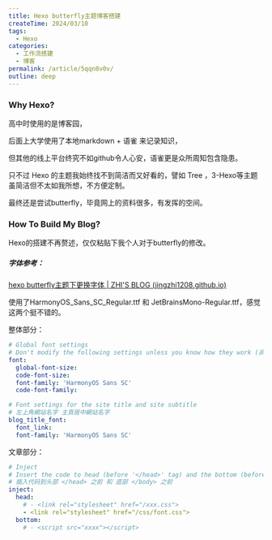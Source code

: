 ```yaml
---
title: Hexo butterfly主题博客搭建
createTime: 2024/03/10
tags:
  - Hexo
categories:
  - 工作流搭建
  - 博客
permalink: /article/5qqn8v0v/
outline: deep
---
```






### Why Hexo?

高中时使用的是博客园，

后面上大学使用了本地markdown + 语雀 来记录知识，

但其他的线上平台终究不如github令人心安，语雀更是众所周知包含隐患。

只不过 Hexo 的主题我始终找不到简洁而又好看的，譬如 Tree ，3-Hexo等主题虽简洁但不太如我所想，不方便定制。

最终还是尝试butterfly，毕竟网上的资料很多，有发挥的空间。



### How To Build My Blog?

Hexo的搭建不再赘述，仅仅粘贴下我个人对于butterfly的修改。

##### 字体参考：

[hexo butterfly主题下更换字体 | ZHI'S BLOG (jingzhi1208.github.io)](https://jingzhi1208.github.io/2021/11/26/hexo-butterfly主题下更换字体/)

使用了HarmonyOS_Sans_SC_Regular.ttf 和 JetBrainsMono-Regular.ttf，感觉这两个挺不错的。

整体部分：

``````yml
# Global font settings
# Don't modify the following settings unless you know how they work (非必要不要修改)
font:
  global-font-size:
  code-font-size:
  font-family: 'HarmonyOS Sans SC'
  code-font-family:

# Font settings for the site title and site subtitle
# 左上角網站名字 主頁居中網站名字
blog_title_font:
  font_link:
  font-family: 'HarmonyOS Sans SC'
``````

文章部分：

````yml
# Inject
# Insert the code to head (before '</head>' tag) and the bottom (before '</body>' tag)
# 插入代码到头部 </head> 之前 和 底部 </body> 之前
inject:
  head:
    # - <link rel="stylesheet" href="/xxx.css">
    - <link rel="stylesheet" href="/css/font.css">
  bottom:
    # - <script src="xxxx"></script>
````

